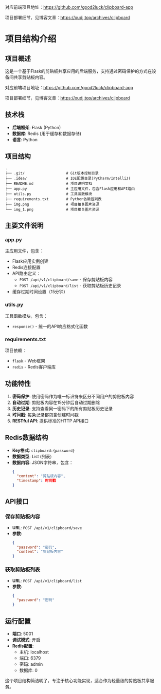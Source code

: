 对应前端项目地址：https://github.com/good2luck/clipboard-app

项目部署细节，见博客文章：https://xudj.top/archives/clipboard

# 项目结构介绍

## 项目概述

这是一个基于Flask的剪贴板共享应用的后端服务，支持通过密码保护的方式在设备间共享剪贴板内容。

对应前端项目地址：https://github.com/good2luck/clipboard-app

项目部署细节，见博客文章：https://xudj.top/archives/clipboard

## 技术栈

- **后端框架**: Flask (Python)
- **数据库**: Redis (用于缓存和数据存储)
- **语言**: Python

## 项目结构

```
.
├── .git/                   # Git版本控制目录
├── .idea/                  # IDE配置目录(PyCharm/IntelliJ)
├── README.md               # 项目说明文档
├── app.py                  # 主应用文件，包含Flask应用和API路由
├── utils.py                # 工具函数模块
├── requirements.txt        # Python依赖包列表
├── img.png                 # 项目相关图片资源
└── img_1.png               # 项目相关图片资源
```

## 主要文件说明

### app.py
主应用文件，包含：
- Flask应用实例创建
- Redis连接配置
- API路由定义：
  - `POST /api/v1/clipboard/save` - 保存剪贴板内容
  - `POST /api/v1/clipboard/list` - 获取剪贴板历史记录
- 缓存过期时间设置（15分钟）

### utils.py
工具函数模块，包含：
- `response()` - 统一的API响应格式化函数

### requirements.txt
项目依赖：
- `flask` - Web框架
- `redis` - Redis客户端库

## 功能特性

1. **密码保护**: 使用密码作为唯一标识符来区分不同用户的剪贴板内容
2. **自动过期**: 剪贴板内容在15分钟后自动过期删除
3. **历史记录**: 支持查看同一密码下的所有剪贴板历史记录
4. **时间戳**: 每条记录都包含创建时间戳
5. **RESTful API**: 提供标准的HTTP API接口

## Redis数据结构

- **Key格式**: `clipboard:{password}`
- **数据类型**: List (列表)
- **数据内容**: JSON字符串，包含：
  ```json
  {
    "content": "剪贴板内容",
    "timestamp": 时间戳
  }
  ```

## API接口

### 保存剪贴板内容
- **URL**: `POST /api/v1/clipboard/save`
- **参数**: 
  ```json
  {
    "password": "密码",
    "content": "剪贴板内容"
  }
  ```

### 获取剪贴板列表
- **URL**: `POST /api/v1/clipboard/list`
- **参数**:
  ```json
  {
    "password": "密码"
  }
  ```

## 运行配置

- **端口**: 5001
- **调试模式**: 开启
- **Redis配置**: 
  - 主机: localhost
  - 端口: 6379
  - 密码: admin
  - 数据库: 0

这个项目结构简洁明了，专注于核心功能实现，适合作为轻量级的剪贴板共享服务。